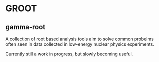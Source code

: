 
# GROOT 

## gamma-root


A collection of root based analysis tools aim to solve common probelms often seen in data collected in low-energy nuclear physics experiments. 

Currently still a work in progress, but slowly becoming useful.


  

